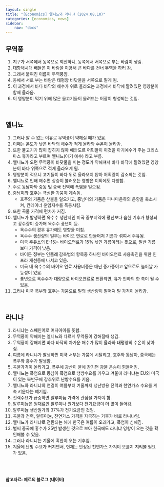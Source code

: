 ```yaml
---
layout: single
title: "[Economics] 엘니뇨와 라니냐 (2024.08.10)"
categories: [economics, news]
sidebar:
    nav: "docs"
---
```


## 무역풍
1. 지구가 서쪽에서 동쪽으로 회전하니, 동쪽에서 서쪽으로 부는 바람이 생김.
1. 대항해시대 배들은 이 바람을 이용해 큰 바다를 건너 무역을 하러 감.
1. 그래서 붙여진 이름이 무역풍임.
1. 동에서 서로 부는 바람은 태평양 바닷물을 서쪽으로 밀게 됨.
1. 이 과정에서 바다 바닥의 해수가 위로 올라오는 과정에서 바닥에 깔려있던 영양분이 함께 올라옴.
1. 이 영양분이 먹기 위해 많은 물고기들이 몰려드는 어장이 형성되는 것임.

<br/>

## 엘니뇨
1. 그러나 알 수 없는 이유로 무역풍이 약해질 때가 있음.
1. 이때는 온도가 낮은 바닥의 해수가 적게 올라와 수온이 올라감.
1. 또한 물고기가 많이 잡히지 않아 에콰도르 어민들이 이것을 아기예수가 주는 크리스마스 휴가라고 부르며 엘니뇨(아기 예수) 라고 부름.
1. 엘니뇨가 오면 무역풍이 바닷물을 미는 정도가 약해져서 바다 바닥에 깔려있던 영양분이 바다 위쪽으로 적게 올라오게 됨.
1. 영양분이 적으니 고기들이 바다 위로 올라오지 않아 어획량이 감소되는 것임.
1. 엘니뇨로 인해 해수면 상승이 불러오는 영향은 이외에도 다양함.
1. 주로 동남아와 중동 및 중국 전역에 폭염을 일으킴.
1. 중남미와 호주는 극심한 가뭄이 계속됨.
    - 호주의 가뭄은 산불을 일으키고, 중남미의 가뭄은 파나마운하의 운항을 축소시켜, 컨테이너 운임지수를 폭등시킴.
1. 또한 곡물 가격에 편차가 커짐.
1. 엘니뇨가 발생하면 옥수수 생산지인 미국 중부지역에 평년보다 습한 기후가 형성되고 강수량이 증가해 옥수수 풍년이 듬.
    - 옥수수의 경우 유가에도 영향을 미침.
    - 옥수수 생산량의 일부는 바이오 연료로 만들어져 기름과 섞여서 주유됨.
    - 미국 주유소의 E-15는 바이오연료가 15% 섞인 기름이라는 뜻으로, 일반 기름보다 가격이 낮음.
    - 바이든 정부는 인플레 감축법의 항목중 하나인 바이오연료 사용촉진을 위한 인프라 개선등에 나서고 있음.
    - 미국 내 옥수수의 바이오 연료 사용비중은 매년 증가중이고 앞으로도 늘어날 가능성이 있음.
    - 풍년으로 옥수수가 대량으로 바이오연료로 변환되면, 유가 인하의 한 축이 될 수 있음.
1. 그러나 미국 북부와 호주는 가뭄으로 밀의 생산량이 떨어져 밀 가격이 올라감.

<br/>

## 라니냐
1. 라니냐는 스페인어로 여자아이를 뜻함.
1. 무역풍이 약해지는 엘니뇨와 다르게 무역풍이 강해질때 생김.
1. 무역풍이 강해지면 바다 바닥의 차가운 해수가 많이 올라와 태평양의 수온이 낮아짐.
1. 여름에 라니냐가 발생하면 미국 서부는 가뭄에 시달리고, 호주와 동남아, 중국에는 폭우와 홍수가 발생함.
1. 곡물가격이 올라가고, 폭우에 광산이 물에 잠기면 광물 운송이 힘들어짐.
1. 엘니뇨는 폭염으로 동남아 폭염으로 냉방수요를 키우고 겨울에 라니냐는 EU와 미국이 있는 북반구에 강추위로 난방수요를 키움.
1. 엘니뇨와 라니냐의 연결이 여름부터 겨울까지 냉난방용 전력과 천연가스 수요를 계속 키운다는 얘기임.
1. 전력수요가 급증하면 알루미늄 가격에 관심을 가져야 함.
1. 알루미늄은 원재료인 알루미나 원가보다 전기요금이 더 많이 들어감.
1. 알루미늄 생산원가의 37%가 전기요금인 것임.
1. 곡물과 전력, 알루미늄, 천연가스 가격을 자극하는 기후가 바로 라니냐임.
1. 엘니뇨가 라니냐로 전환되는 해에 한국은 여름이 오래가고, 폭염이 심해짐.
1. 벌써 중국에 홍수가 25번 발생한 것으로 보아 한국에도 라니냐 영향이 오는 것을 확인해볼 수 있음.
1. 그러나 라니냐는 겨울에 혹한이 오는 기후임.
1. 겨울에 난방 수요가 커지면서, 현재는 안정된 천연가스 가겨이 오를지 지켜볼 필요가 있음.

<br/>
<br/>

#### 참고자료: 메르의 블로그 (네이버) 